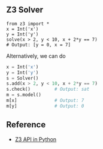 ## Z3 Solver

```
from z3 import *
x = Int('x')
y = Int('y')
solve(x > 2, y < 10, x + 2*y == 7)
# Output: [y = 0, x = 7]
```


Alternatively, we can do

```python
x = Int('x')
y = Int('y')
s = Solver()
s.add(x > 2, y < 10, x + 2*y == 7)
s.check()         # Output: sat
m = s.model()
m[x]              # Output: 7
m[y]              # Output: 0
```


## Reference

- [Z3 API in Python](https://ericpony.github.io/z3py-tutorial/guide-examples.htm)
